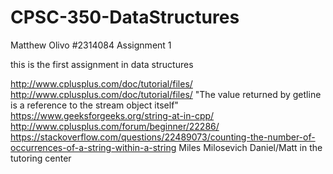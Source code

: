 # CPSC-350-DataStructures


Matthew Olivo
#2314084
Assignment 1


this is the first assignment in data structures



http://www.cplusplus.com/doc/tutorial/files/
http://www.cplusplus.com/doc/tutorial/files/
"The value returned by getline is a reference to the stream object itself"
https://www.geeksforgeeks.org/string-at-in-cpp/
http://www.cplusplus.com/forum/beginner/22286/
https://stackoverflow.com/questions/22489073/counting-the-number-of-occurrences-of-a-string-within-a-string
Miles Milosevich
Daniel/Matt in the tutoring center
